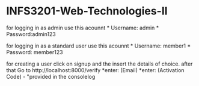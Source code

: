 # INFS3201-Web-Technologies-II
for logging in as admin use this acounnt * Username: admin  * Password:admin123

for logging in as a standard user use this acounnt * Username: member1 * Password: member123

for creating a user click on signup and the insert the details of choice. after that Go to http://localhost:8000/verify *enter: (Email) *enter: (Activation Code) - "provided in the consolelog
